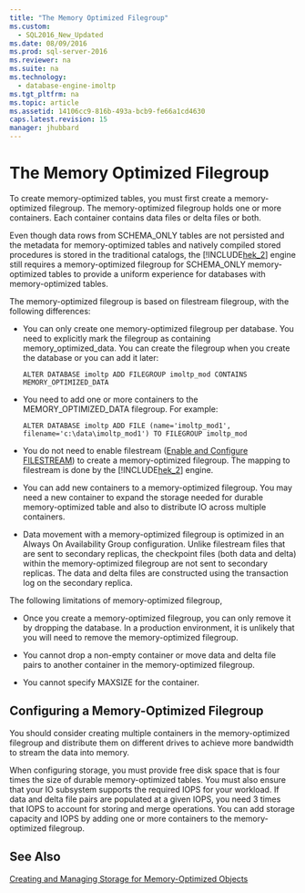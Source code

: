 ```yaml
---
title: "The Memory Optimized Filegroup"
ms.custom: 
  - SQL2016_New_Updated
ms.date: 08/09/2016
ms.prod: sql-server-2016
ms.reviewer: na
ms.suite: na
ms.technology: 
  - database-engine-imoltp
ms.tgt_pltfrm: na
ms.topic: article
ms.assetid: 14106cc9-816b-493a-bcb9-fe66a1cd4630
caps.latest.revision: 15
manager: jhubbard
---
```

# The Memory Optimized Filegroup
To create memory-optimized tables, you must first create a memory-optimized filegroup. The memory-optimized filegroup holds one or more containers. Each container contains data files or delta files or both.  
  
 Even though data rows from SCHEMA_ONLY tables are not persisted and the metadata for memory-optimized tables and natively compiled stored procedures is stored in the traditional catalogs, the [!INCLUDE[hek_2](../../Topics/TopicNameContainA/tokens/hek_2_md.md)] engine still requires a memory-optimized filegroup for SCHEMA_ONLY memory-optimized tables to provide a uniform experience for databases with memory-optimized tables.  
  
 The memory-optimized filegroup is based on filestream filegroup, with the following differences:  
  
-   You can only create one memory-optimized filegroup per database. You need to explicitly mark the filegroup as containing memory_optimized_data. You can create the filegroup when you create the database or you can add it later:  
  
    ```  
    ALTER DATABASE imoltp ADD FILEGROUP imoltp_mod CONTAINS MEMORY_OPTIMIZED_DATA  
    ```  
  
-   You need to add one or more containers to the MEMORY_OPTIMIZED_DATA filegroup. For example:  
  
    ```  
    ALTER DATABASE imoltp ADD FILE (name='imoltp_mod1', filename='c:\data\imoltp_mod1') TO FILEGROUP imoltp_mod  
    ```  
  
-   You do not need to enable filestream ([Enable and Configure FILESTREAM](../../Topics/TopicNameNotContainA/Enable-and-Configure-FILESTREAM.md)) to create a memory-optimized filegroup. The mapping to filestream is done by the [!INCLUDE[hek_2](../../Topics/TopicNameContainA/tokens/hek_2_md.md)] engine.  
  
-   You can add new containers to a memory-optimized filegroup. You may need a new container to expand the storage needed for durable memory-optimized table and also to distribute IO across multiple containers.  
  
-   Data movement with a memory-optimized filegroup is optimized in an Always On Availability Group configuration. Unlike filestream files that are sent to secondary replicas, the checkpoint files (both data and delta) within the memory-optimized filegroup are not sent to secondary replicas. The data and delta files are constructed using the transaction log on the secondary replica.  
  
 The following limitations of memory-optimized filegroup,  
  
-   Once you create a memory-optimized filegroup, you can only remove it by dropping the database. In a production environment, it is unlikely that you will need to remove the memory-optimized filegroup.  
  
-   You cannot drop a non-empty container or move data and delta file pairs to another container in the memory-optimized filegroup.  
  
-   You cannot specify MAXSIZE for the container.  
  
## Configuring a Memory-Optimized Filegroup  
 You should consider creating multiple containers in the memory-optimized filegroup and distribute them on different drives to achieve more bandwidth to stream the data into memory.  
  
 When configuring storage, you must provide free disk space that is four times the size of durable memory-optimized tables. You must also ensure that your IO subsystem supports the required IOPS for your workload. If data and delta file pairs are populated at a given IOPS, you need 3 times that IOPS to account for storing and merge operations. You can add storage capacity and IOPS by adding one or more containers to the memory-optimized filegroup.  
  
## See Also  
 [Creating and Managing Storage for Memory-Optimized Objects](../../Topics/TopicNameNotContainA/Creating-and-Managing-Storage-for-Memory-Optimized-Objects.md)